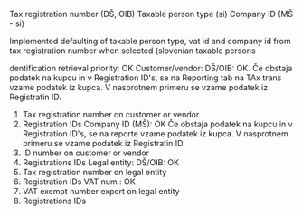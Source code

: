

Tax registration number (DŠ, OIB)
Taxable person type (si) 
Company ID (MŠ - si)

Implemented defaulting of taxable person type, vat id and company id from tax registration number when selected (slovenian taxable persons

dentification retrieval priority: OK
Customer/vendor: 
DŠ/OIB:  OK. Če obstaja podatek na kupcu in v Registration ID's, se na Reporting tab na TAx trans vzame podatek iz kupca. V nasprotnem primeru se vzame podatek iz Registratin ID.  
1. Tax registration number on customer or vendor
2. Registration IDs
Company ID (MŠ): OK Če obstaja podatek na kupcu in v Registration ID's, se na reporte vzame podatek iz kupca. V nasprotnem primeru se vzame podatek iz Registratin ID.
1. ID number on customer or vendor
2. Registrations IDs 
Legal entity:
DŠ/OIB: OK
1. Tax registration number on legal entity
2. Registration IDs
VAT num.: OK
1. VAT exempt number export on legal entity
2. Registrations IDs 